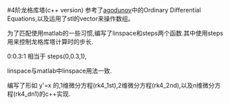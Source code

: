 #4阶龙格库塔(c++ version)
参考了[agodunov](http://ww2.odu.edu/~agodunov/book/programs.html)中的Ordinary Differential Equations,以及运用了stl的vector来操作数组。 

为了匹配使用matlab的一些习惯,编写了linspace和steps两个函数.其中使用steps用来控制龙格库塔计算时的步长. 

0:0.3:1 相当于 steps(0,0.3,1), 

linspace与matlab中linspace用法一致. 

编写了形如 y'=x 的,1维微分方程(rk4_1st),2维微分方程(rk4_2nd),以及n维微分方程(rk4_dn1)的c++实现.

